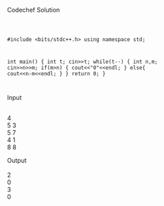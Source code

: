 Codechef Solution

<Code language="cpp">

#include <bits/stdc++.h>
using namespace std;

int main() {
    int t;
    cin>>t;
    while(t--)
    {
        int n,m;
        cin>>n>>m;
        if(m>n)
        {
            cout<<"0"<<endl;
        }
        else{
            cout<<n-m<<endl;
        }
    }
	return 0;
}

</Code>

Input <br/><br/>

4<br/>
5 3<br/>
5 7<br/>
4 1<br/>
8 8<br/>

Output<br/><br/>
2<br/>
0<br/>
3<br/>
0<br/>
